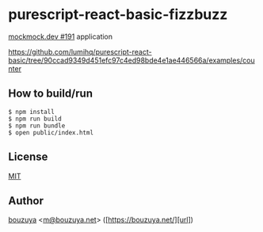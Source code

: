 # purescript-react-basic-fizzbuzz

[mockmock.dev #191](https://mockmock.connpass.com/event/110293/) application

https://github.com/lumihq/purescript-react-basic/tree/90ccad9349d451efc97c4ed98bde4e1ae446566a/examples/counter

## How to build/run

```
$ npm install
$ npm run build
$ npm run bundle
$ open public/index.html
```

## License

[MIT](LICENSE)

## Author

[bouzuya][user] &lt;[m@bouzuya.net][email]&gt; ([https://bouzuya.net/][url])

[user]: https://github.com/bouzuya
[email]: mailto:m@bouzuya.net
[url]: https://bouzuya.net/
